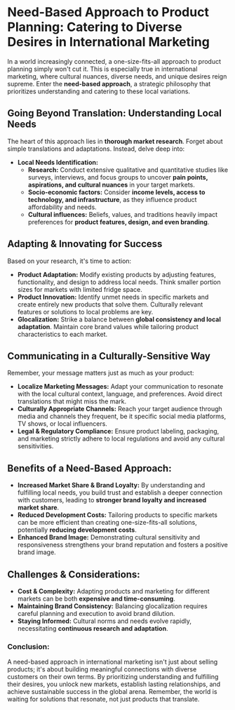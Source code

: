 # Need-Based Approach to Product Planning: Catering to Diverse Desires in International Marketing

In a world increasingly connected, a one-size-fits-all approach to product planning simply won't cut it. This is especially true in international marketing, where cultural nuances, diverse needs, and unique desires reign supreme. Enter the **need-based approach**, a strategic philosophy that prioritizes understanding and catering to these local variations.

## Going Beyond Translation: Understanding Local Needs

The heart of this approach lies in **thorough market research**. Forget about simple translations and adaptations. Instead, delve deep into:

* **Local Needs Identification:**
    * **Research:** Conduct extensive qualitative and quantitative studies like surveys, interviews, and focus groups to uncover **pain points, aspirations, and cultural nuances** in your target markets.
    * **Socio-economic factors:** Consider **income levels, access to technology, and infrastructure**, as they influence product affordability and needs.
    * **Cultural influences:** Beliefs, values, and traditions heavily impact preferences for **product features, design, and even branding**.

## Adapting & Innovating for Success

Based on your research, it's time to action:

* **Product Adaptation:** Modify existing products by adjusting features, functionality, and design to address local needs. Think smaller portion sizes for markets with limited fridge space.
* **Product Innovation:** Identify unmet needs in specific markets and create entirely new products that solve them. Culturally relevant features or solutions to local problems are key.
* **Glocalization:** Strike a balance between **global consistency and local adaptation**. Maintain core brand values while tailoring product characteristics to each market.

## Communicating in a Culturally-Sensitive Way

Remember, your message matters just as much as your product:

* **Localize Marketing Messages:** Adapt your communication to resonate with the local cultural context, language, and preferences. Avoid direct translations that might miss the mark.
* **Culturally Appropriate Channels:** Reach your target audience through media and channels they frequent, be it specific social media platforms, TV shows, or local influencers.
* **Legal & Regulatory Compliance:** Ensure product labeling, packaging, and marketing strictly adhere to local regulations and avoid any cultural sensitivities.

## Benefits of a Need-Based Approach:

* **Increased Market Share & Brand Loyalty:** By understanding and fulfilling local needs, you build trust and establish a deeper connection with customers, leading to **stronger brand loyalty and increased market share**.
* **Reduced Development Costs:** Tailoring products to specific markets can be more efficient than creating one-size-fits-all solutions, potentially **reducing development costs**.
* **Enhanced Brand Image:** Demonstrating cultural sensitivity and responsiveness strengthens your brand reputation and fosters a positive brand image.

## Challenges & Considerations:

* **Cost & Complexity:** Adapting products and marketing for different markets can be both **expensive and time-consuming**.
* **Maintaining Brand Consistency:** Balancing glocalization requires careful planning and execution to avoid brand dilution.
* **Staying Informed:** Cultural norms and needs evolve rapidly, necessitating **continuous research and adaptation**.

### Conclusion:

A need-based approach in international marketing isn't just about selling products; it's about building meaningful connections with diverse customers on their own terms. By prioritizing understanding and fulfilling their desires, you unlock new markets, establish lasting relationships, and achieve sustainable success in the global arena. Remember, the world is waiting for solutions that resonate, not just products that translate.
